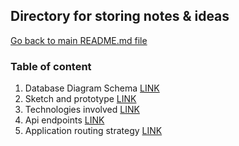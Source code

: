 ## Directory for storing notes & ideas

[Go back to main README.md file](../README.md)

### Table of content

1.  Database Diagram Schema [LINK](database.md)
2.  Sketch and prototype [LINK](sketch.md)
3.  Technologies involved [LINK](technologies.md)
4.  Api endpoints [LINK](apiMap.md)
5.  Application routing strategy [LINK](clientRouting.md)